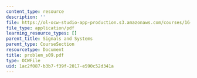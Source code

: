 ```yaml
---
content_type: resource
description: ''
file: https://ol-ocw-studio-app-production.s3.amazonaws.com/courses/16-01-unified-engineering-i-ii-iii-iv-fall-2005-spring-2006/1ac2f087b3b7f39f2017e590c52d341a_problem_s09.pdf
file_type: application/pdf
learning_resource_types: []
parent_title: Signals and Systems
parent_type: CourseSection
resourcetype: Document
title: problem_s09.pdf
type: OCWFile
uid: 1ac2f087-b3b7-f39f-2017-e590c52d341a
---
```

